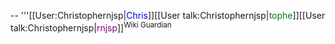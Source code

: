 --  '''[[User:Christophernjsp|<span style="color:blue">Chris</span>]][[User talk:Christophernjsp|<span style="color:green">tophe</span>]][[User talk:Christophernjsp|<span style="color:purple">rnjsp</span>]]<sup>Wiki Guardian</sup>